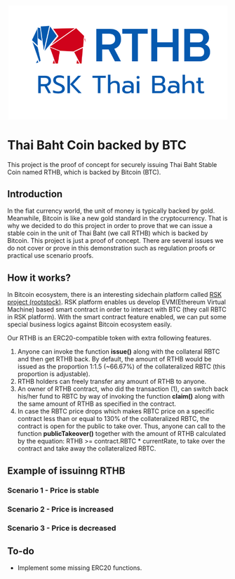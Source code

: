 <p align="center"><a href="#" target="_blank" rel="noopener noreferrer"><img width="500" src="images/RTHB-icon.png"></a></p>

# Thai Baht Coin backed by BTC
This project is the proof of concept for securely issuing Thai Baht Stable Coin named RTHB, which is backed by Bitcoin (BTC).

## Introduction
In the fiat currency world, the unit of money is typically backed by gold. Meanwhile, Bitcoin is like a new gold standard in the cryptocurrency. That is why we decided to do this project in order to prove that we can issue a stable coin in the unit of Thai Baht (we call RTHB) which is backed by Bitcoin. This project is just a proof of concept. There are several issues we do not cover or prove in this demonstration such as regulation proofs or practical use scenario proofs.

## How it works?
In Bitcoin ecosystem, there is an interesting sidechain platform called [RSK project (rootstock)](https://www.rsk.co/). RSK platform enables us develop EVM(Ethereum Virtual Machine) based smart contract in order to interact with BTC (they call RBTC in RSK platform). With the smart contract feature enabled, we can put some special business logics against Bitcoin ecosystem easily.

Our RTHB is an ERC20-compatible token with extra following features.
1. Anyone can invoke the function **issue()** along with the collateral RBTC and then get RTHB back. By default, the amount of RTHB would be issued as the proportion 1:1.5 (~66.67%) of the collateralized RBTC (this proportion is adjustable).
2. RTHB holders can freely transfer any amount of RTHB to anyone.
3. An owner of RTHB contract, who did the transaction (1), can switch back his/her fund to RBTC by way of invoking the function **claim()** along with the same amount of RTHB as specified in the contract.
4. In case the RBTC price drops which makes RBTC price on a specific contract less than or equal to 130% of the collateralized RBTC, the contract is open for the public to take over. Thus, anyone can call to the function **publicTakeover()** together with the amount of RTHB calculated by the equation: RTHB >= contract.RBTC * currentRate, to take over the contract and take away the collateralized RBTC.

## Example of issuinng RTHB
### Scenario 1 - Price is stable

### Scenario 2 - Price is increased

### Scenario 3 - Price is decreased

## To-do
- Implement some missing ERC20 functions.
